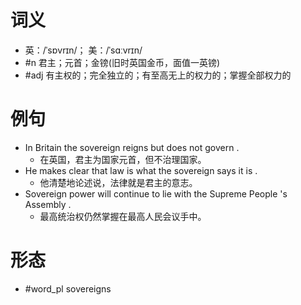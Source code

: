 # 词义
- 英：/ˈsɒvrɪn/； 美：/ˈsɑːvrɪn/
- #n 君主；元首；金镑(旧时英国金币，面值一英镑)
- #adj 有主权的；完全独立的；有至高无上的权力的；掌握全部权力的
# 例句
- In Britain the sovereign reigns but does not govern .
	- 在英国，君主为国家元首，但不治理国家。
- He makes clear that law is what the sovereign says it is .
	- 他清楚地论述说，法律就是君主的意志。
- Sovereign power will continue to lie with the Supreme People 's Assembly .
	- 最高统治权仍然掌握在最高人民会议手中。
# 形态
- #word_pl sovereigns
